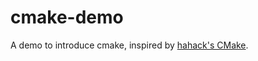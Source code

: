 # cmake-demo
A demo to introduce cmake, inspired by [hahack's CMake](https://www.hahack.com/codes/cmake/).
